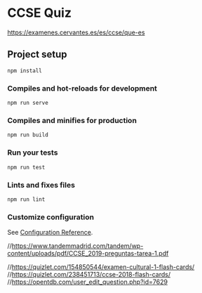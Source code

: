 # CCSE Quiz

https://examenes.cervantes.es/es/ccse/que-es

## Project setup
```
npm install
```

### Compiles and hot-reloads for development
```
npm run serve
```

### Compiles and minifies for production
```
npm run build
```

### Run your tests
```
npm run test
```

### Lints and fixes files
```
npm run lint
```

### Customize configuration

See [Configuration Reference](https://cli.vuejs.org/config).

//https://www.tandemmadrid.com/tandem/wp-content/uploads/pdf/CCSE_2019-preguntas-tarea-1.pdf

//https://quizlet.com/154850544/examen-cultural-1-flash-cards/
//https://quizlet.com/238451713/ccse-2018-flash-cards/
//https://opentdb.com/user_edit_question.php?id=7629
